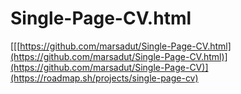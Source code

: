 # Single-Page-CV.html
[[[https://github.com/marsadut/Single-Page-CV.html](https://github.com/marsadut/Single-Page-CV.html)](https://github.com/marsadut/Single-Page-CV)](https://roadmap.sh/projects/single-page-cv)
